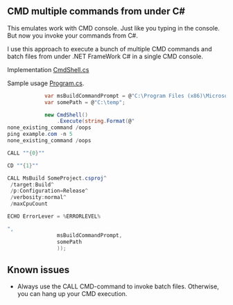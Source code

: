 ## CMD multiple commands from under C#
 
This emulates work with CMD console. Just like you typing in the console. But now you invoke your commands from C#.

I use this approach to execute a bunch of multiple CMD commands and batch files from under .NET FrameWork C# in a single CMD console.

Implementation [CmdShell.cs](https://github.com/it3xl/cmd-multiple-commands-from-under-csharp/blob/master/CmdShellProj/CmdShell.cs)

Sample usage [Program.cs](https://github.com/it3xl/cmd-multiple-commands-from-under-csharp/blob/master/ConsoleRunner/Program.cs).

```csharp
            var msBuildCommandPrompt = @"C:\Program Files (x86)\Microsoft Visual Studio 14.0\Common7\Tools\VsMSBuildCmd.bat";
            var somePath = @"C:\temp";

            new CmdShell()
                .Execute(string.Format(@"
none_existing_command /oops
ping example.com -n 5
none_existing_command /oops

CALL ""{0}""

CD ""{1}""

CALL MsBuild SomeProject.csproj^
 /target:Build^
 /p:Configuration=Release^
 /verbosity:normal^
 /maxCpuCount

ECHO ErrorLever = %ERRORLEVEL%

",
                msBuildCommandPrompt,
                somePath
                ));
```

## Known issues

* Always use the CALL CMD-command to invoke batch files. Otherwise, you can hang up your CMD execution.
